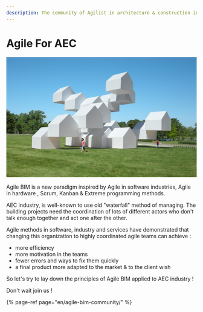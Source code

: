 ```yaml
---
description: The community of Agilist in architecture & construction industry (AEC)
---
```


# Agile For AEC

![Agile BIM / Make Architecture design iterative and transparent](.gitbook/assets/agile_bim.jpeg)

Agile  BIM is a new paradigm inspired by Agile in software industries, Agile in hardware , Scrum, Kanban & Extreme programming methods. 

AEC industry, is well-known to use old  "waterfall"  method of managing.  The building projects need the coordination of lots of different actors who don't talk enough together and  act one after the other. 

Agile methods in software, industry and services have demonstrated that changing this organization to  highly coordinated agile teams can achieve : 

* more efficiency 
* more motivation in the teams 
* fewer errors and ways to fix them quickly
* a final product more adapted to the market & to the client wish



So let's try to lay down the principles of Agile BIM applied to AEC industry !

Don't wait join us !  

{% page-ref page="en/agile-bim-community/" %}

